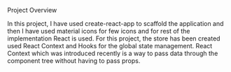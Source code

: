 Project Overview

In this project, I have used create-react-app to scaffold the application and then I have used material icons for few icons and for rest of the implementation React is used.
For this project, the store has been created used React Context and Hooks for the global state management.
React Context which was introduced recently is a way to pass data through the component tree without having to pass props.